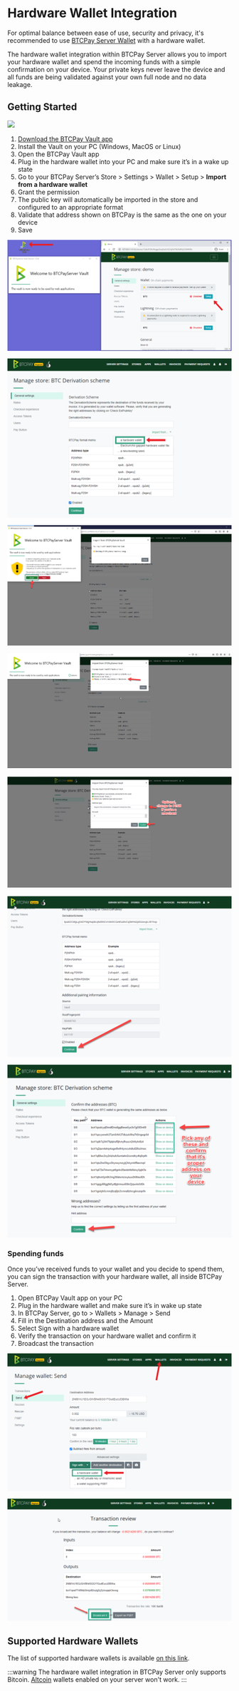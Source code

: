 # Hardware Wallet Integration

For optimal balance between ease of use, security and privacy, it's recommended to use [BTCPay Server Wallet](Wallet.md) with a hardware wallet.

The hardware wallet integration within BTCPay Server allows you to import your hardware wallet and spend the incoming funds with a simple confirmation on your device. Your private keys never leave the device and all funds are being validated against your own full node and no data leakage.

## Getting Started

[![](https://img.youtube.com/vi/hh_cm8MKl2g/mqdefault.jpg)](https://www.youtube.com/watch?v=hh_cm8MKl2g)

1. [Download the BTCPay Vault app](https://github.com/btcpayserver/BTCPayServer.Vault/releases)
2. Install the Vault on your PC (Windows, MacOS or Linux)
3. Open the BTCPay Vault app
4. Plug in the hardware wallet into your PC and make sure it’s in a wake up state
5. Go to your BTCPay Server’s Store > Settings > Wallet > Setup > **Import from a hardware wallet**
6. Grant the permission
7. The public key will automatically be imported in the store and configured to an appropriate format
8. Validate that address shown on BTCPay is the same as the one on your device
9. Save

![](./img/BTCPayVaultStoreSetup1.png)

![](./img/BTCPayVaultStoreSetup2.png)

![](./img/BTCPayVaultStoreSetup3.png)

![](./img/BTCPayVaultStoreSetup4.png)

![](./img/BTCPayVaultStoreSetup5.png)

![](./img/BTCPayVaultStoreSetup6.png)

![](./img/BTCPayVaultStoreSetup7.png)

### Spending funds

Once you’ve received funds to your wallet and you decide to spend them, you can sign the transaction with your hardware wallet, all inside BTCPay Server.

1. Open BTCPay Vault app on your PC
2. Plug in the hardware wallet and make sure it’s in wake up state
3. In BTCPay Server, go to > Wallets > Manage > Send
4. Fill in the Destination address and the Amount
5. Select Sign with a hardware wallet
6. Verify the transaction on your hardware wallet and confirm it
7. Broadcast the transaction

![](./img/BTCPayVaultWalletSend1.png)

![](./img/BTCPayVaultWalletSend2.png)

## Supported Hardware Wallets

The list of supported hardware wallets is available [on this link](https://github.com/bitcoin-core/HWI#device-support).

:::warning
The hardware wallet integration in BTCPay Server only supports Bitcoin. [Altcoin](Altcoins.md) wallets enabled on your server won't work.
:::
